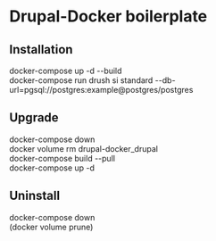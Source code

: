 # Drupal-Docker boilerplate

## Installation

docker-compose up -d --build\
docker-compose run drush si standard --db-url=pgsql://postgres:example@postgres/postgres

## Upgrade

docker-compose down\
docker volume rm drupal-docker_drupal\
docker-compose build --pull\
docker-compose up -d

## Uninstall

docker-compose down\
(docker volume prune)

